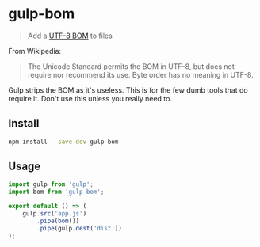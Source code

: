 # gulp-bom

> Add a [UTF-8 BOM](https://en.wikipedia.org/wiki/Byte_order_mark#UTF-8) to files

From Wikipedia:

> The Unicode Standard permits the BOM in UTF-8, but does not require nor recommend its use. Byte order has no meaning in UTF-8.

Gulp strips the BOM as it's useless. This is for the few dumb tools that do require it. Don't use this unless you really need to.

## Install

```sh
npm install --save-dev gulp-bom
```

## Usage

```js
import gulp from 'gulp';
import bom from 'gulp-bom';

export default () => (
	gulp.src('app.js')
		.pipe(bom())
		.pipe(gulp.dest('dist'))
);
```
